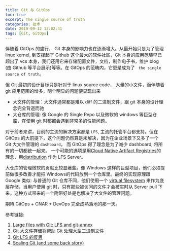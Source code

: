 ```yaml
---
title: Git 与 GitOps
toc: true
excerpt: The single source of truth
categories: 技术
date: 2019-09-12 13:02:41
tags: [Git, GitOps]
---
```


伴随着 GitOps 的盛行， Git 本身的影响力也在逐渐增大。从最开始只是为了管理 linux kernel, 到支撑起了 Github 这个最大的软件社区，Git 本身的应用范畴早已超出了 vcs 本身，我们还用它来存储配置文件，文档，制作电子书，维护 blog (由 Github 等平台展示)等等。在 GitOps 的范畴内，它更是成为了 ` the single source of truth`。



但 Git 最初的设计目标只是针对于 linux source code， 大量的小文件，而伴随着 git 应用范围的增多，明个明显的问题便显现出来

* 大文件的管理：大文件通常都是难以 diff 的二进制文件，跟 git 本身的设计理念完全背道而驰
* 大仓库的管理: 像 Google 的 Single Repo 以及微软的 windows 等巨型仓库，在使用 git 时都都会遇到非常多的性能问题。



对于前者来讲，目前的主流的解决方案都是 `LFS`, 主流的托管平台都支持。但在 GitOps 的大前提下，这个问题仍然算是未解决，因为在企业场景下又多了一个 Git 大文件管理的 `dashboard`， 而 GitOps 得了理念是为了减少 dashboard, 将所有的一切都统一起来。 一个可能的选项是用[Cloud Native Artifact Registries](https://yanhang.me/posts/cnar/)的理念，用[distribution](https://github.com/docker/distribution) 作为 LFS Server。

大仓库的管理微软的贡献比较显著些。像 Windows 这样的巨型项目，他们必须提前做很多改善才能把 Windows的代码放到一个仓库里。最终的实现原理跟 Google 类似: 与普通的 Git 仓库不同，他们使用一个 [virtual filesystem](https://vfsforgit.org/) 来作为底层存储，当用户使用 git 时，只有那些被访问的文件才会被实时从 Server pull 下来。这种方式带来的一个附带好处是也解决了大文件的管理问题。

期待 GitOps + CNAR + DevOps 完全成熟落地的那一天。



参考链接:

1. [Large files with Git: LFS and git-annex](https://lwn.net/Articles/774125/)
2. [Git 大文件存储将帮助 Git 处理大型二进制文件](https://www.infoq.cn/article/2015/04/github-large-file-storage)
3. [Git LFS 的反思](https://forcemz.net/git/2018/07/15/GitLFSRethinking/)
4. [Scaling Git (and some back story)](https://devblogs.microsoft.com/bharry/scaling-git-and-some-back-story/)



